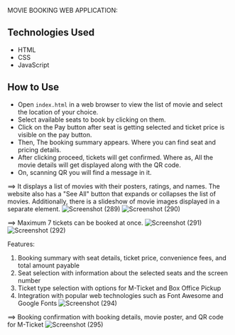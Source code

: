 MOVIE BOOKING WEB APPLICATION:

## Technologies Used
- HTML
- CSS
- JavaScript

## How to Use
- Open `index.html` in a web browser to view the list of movie and select the location of your choice.
- Select available seats to book by clicking on them.
- Click on the Pay button after seat is getting selected and ticket price is visible on the pay button.
- Then, The booking summary appears. Where you can find seat and pricing details.
- After clicking proceed, tickets will get confirmed. Where as, All the movie details will get displayed along with the QR code.
- On, scanning QR you will find a message in it.

==> It displays a list of movies with their posters, ratings, and names. The website also has a "See All" button that expands or collapses the list of movies. Additionally, there is a slideshow of movie images displayed in a separate element.
![Screenshot (289)](https://user-images.githubusercontent.com/104826351/232101885-35e50c9a-a7df-40b0-ace0-65b19120da19.png)
![Screenshot (290)](https://user-images.githubusercontent.com/104826351/232102494-825d813c-3c97-492d-9024-dba92fee8974.png)

==> Maximum 7 tickets can be booked at once.
![Screenshot (291)](https://user-images.githubusercontent.com/104826351/232106073-9aa61326-7a76-427c-9e46-81b1174c212a.png)
![Screenshot (292)](https://user-images.githubusercontent.com/104826351/232106253-0b474099-4467-4637-9566-7d6387138a92.png)

Features:

1. Booking summary with seat details, ticket price, convenience fees, and total amount payable
2. Seat selection with information about the selected seats and the screen number
3. Ticket type selection with options for M-Ticket and Box Office Pickup
4. Integration with popular web technologies such as Font Awesome and Google Fonts
![Screenshot (294)](https://user-images.githubusercontent.com/104826351/232106338-325619d4-e33e-4496-8e98-1b9941a6d130.png)

==> Booking confirmation with booking details, movie poster, and QR code for M-Ticket
![Screenshot (295)](https://user-images.githubusercontent.com/104826351/232106764-998b422e-4680-441f-9169-bacedf9179e2.png)
